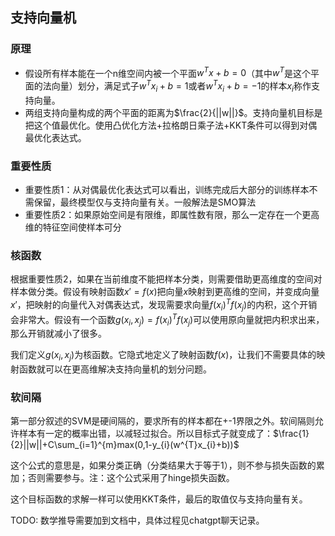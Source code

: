 ## 支持向量机

### 原理

* 假设所有样本能在一个n维空间内被一个平面${w}^{T}x+b=0$（其中$w^{T}$是这个平面的法向量）划分，满足式子${w}^{T}x_{i}+b=1$或者${w}^{T}x_{i}+b=-1$的样本$x_{i}$称作支持向量。
* 两组支持向量构成的两个平面的距离为$\frac{2}{||w||}$。支持向量机目标是把这个值最优化。使用凸优化方法+拉格朗日乘子法+KKT条件可以得到对偶最优化表达式。

### 重要性质

* 重要性质1：从对偶最优化表达式可以看出，训练完成后大部分的训练样本不需保留，最终模型仅与支持向量有关。一般解法是SMO算法
* 重要性质2：如果原始空间是有限维，即属性数有限，那么一定存在一个更高维的特征空间使样本可分

### 核函数

根据重要性质2，如果在当前维度不能把样本分类，则需要借助更高维度的空间对样本做分类。假设有映射函数$x'=f(x)$把向量$x$映射到更高维的空间，并变成向量$x'$，把映射的向量代入对偶表达式，发现需要求向量$f(x_i)^{T}f(x_j)$的内积，这个开销会非常大。假设有一个函数$g(x_{i},x_{j})=f(x_i)^{T}f(x_j)$可以使用原向量就把内积求出来，那么开销就减小了很多。

我们定义$g(x_{i},x_{j})$为核函数。它隐式地定义了映射函数$f(x)$，让我们不需要具体的映射函数就可以在更高维解决支持向量机的划分问题。

### 软间隔

第一部分叙述的SVM是硬间隔的，要求所有的样本都在+-1界限之外。软间隔则允许样本有一定的概率出错，以减轻过拟合。所以目标式子就变成了：$\frac{1}{2}||w||+C\sum_{i=1}^{m}max(0,1-y_{i}(w^{T}x_{i}+b))$

这个公式的意思是，如果分类正确（分类结果大于等于1），则不参与损失函数的累加；否则需要参与。注：这个公式采用了hinge损失函数。

这个目标函数的求解一样可以使用KKT条件，最后的取值仅与支持向量有关。

TODO: 数学推导需要加到文档中，具体过程见chatgpt聊天记录。